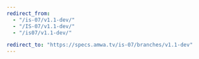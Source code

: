 ```yaml
---
redirect_from:
  - "/is-07/v1.1-dev/"
  - "/IS-07/v1.1-dev/"
  - "/is07/v1.1-dev/"

redirect_to: "https://specs.amwa.tv/is-07/branches/v1.1-dev"
---
```

